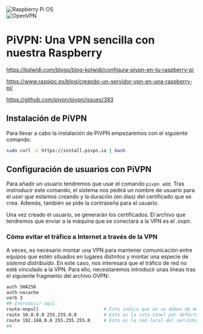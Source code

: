![Raspberry Pi OS](https://img.shields.io/badge/Raspberry%20Pi%20OS-C51A4A?style=for-the-badge&logo=Raspberry-Pi)  
![OpenVPN](https://img.shields.io/badge/OpenVPN-1a3967?style=flat-square&logo=openvpn)

# PiVPN: Una VPN sencilla con nuestra Raspberry

https://kolwidi.com/blogs/blog-kolwidi/configura-pivpn-en-tu-raspberry-pi

https://www.raspipc.es/blog/creando-un-servidor-vpn-en-una-raspberry-pi/

https://github.com/pivpn/pivpn/issues/393

## Instalación de PiVPN

Para llevar a cabo la instalación de PiVPN empezaremos con el siguiente comando: 

```bash
sudo curl -L https://install.pivpn.io | bash
```


## Configuración de usuarios con PiVPN

Para añadir un usuario tendremos que usar el comando `pivpn add`. Tras instroducir este comando, el sistema nos pedirá un nombre de usuario para el _user_ que estamos creando y la duración (en días) del certificado que se crea. Además, también se pide la contraseña para el usuario.

Una vez creado el usuario, se generarán los certificados. El archivo que tendremos que enviar a la máquina que se conectará a la VPN es el _.ovpn_. 

### Cómo evitar el tráfico a Internet a través de la VPN

A veces, es necesario montar una VPN para mantener comunicación entre equipos que estén situados en lugares distintos y montar una especie de _sistema distribuído_. En este caso, nos interesará que el tráfico de red no esté vinculado a la VPN. Para ello, necesitaremos introducir unas líneas tras el siguiente fragmento del archivo OVPN:

```sh
auth SHA256
auth-nocache
verb 3
## Introducir aquí:
route-nopull                        # Esto indica que no se deben de modificar las tablas de rutas del cliente
route 10.8.0.0 255.255.0.0          # Esto es la ruta túnel por defecto de OpenVPN
route 192.168.0.0 255.255.255.0     # Esto es la red local del servidor OpenVPN
##
```

